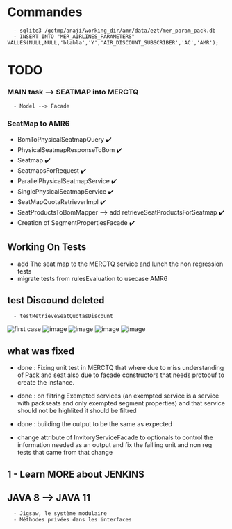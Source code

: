 # Commandes
      - sqlite3 /gctmp/anaji/working_dir/amr/data/ezt/mer_param_pack.db
      - INSERT INTO "MER_AIRLINES_PARAMETERS" VALUES(NULL,NULL,'blabla','Y','AIR_DISCOUNT_SUBSCRIBER','AC','AMR');



# TODO 

### MAIN task --> SEATMAP into MERCTQ
      - Model --> Facade 
### SeatMap to AMR6
  - BomToPhysicalSeatmapQuery :heavy_check_mark:
  - PhysicalSeatmapResponseToBom :heavy_check_mark:
  - Seatmap :heavy_check_mark:
  - SeatmapsForRequest :heavy_check_mark:
  - ParallelPhysicalSeatmapService :heavy_check_mark:
  - SinglePhysicalSeatmapService :heavy_check_mark:
  - SeatMapQuotaRetrieverImpl :heavy_check_mark:
  - SeatProductsToBomMapper --> add  retrieveSeatProductsForSeatmap :heavy_check_mark:
  - Creation of SegmentPropertiesFacade :heavy_check_mark:


## Working On Tests
  - add The seat map to the MERCTQ service and lunch the non regression tests
  - migrate tests from rulesEvaluation to usecase AMR6 





## test Discound deleted
      - testRetrieveSeatQuotasDiscount
![first case](https://user-images.githubusercontent.com/71391891/139441447-f67d3278-b6b9-4389-a3fd-a6bb1afd6d68.png)
![image](https://user-images.githubusercontent.com/71391891/139859313-6885a064-18d7-4a19-8128-ac33857d5d82.png)
![image](https://user-images.githubusercontent.com/71391891/140046149-b6bdb6c9-7bc9-460b-9949-f2c102242d45.png)
![image](https://user-images.githubusercontent.com/71391891/140085297-7390e186-689c-485d-97f6-607ef43003f8.png)
![image](https://user-images.githubusercontent.com/71391891/142424605-087cee61-c8fd-4f67-adc4-2b6e8e695f17.png)





## what was fixed
- done : Fixing unit test in MERCTQ that where due to miss understanding of Pack and seat also due to façade constructors that needs protobuf to create the instance.

- done :  on filtring Exempted services (an exempted service is a service with packseats and only exempted segment properties) and that service should not be highlited it should be filtred
- done : building the output to be the same as expected

- change attribute of InvitoryServiceFacade to optionals to control the information needed as an output and fix the failling unit and non reg tests that came from that change

##   1 - Learn MORE about JENKINS 

## JAVA 8 --> JAVA 11
      - Jigsaw, le système modulaire
      - Méthodes privées dans les interfaces



